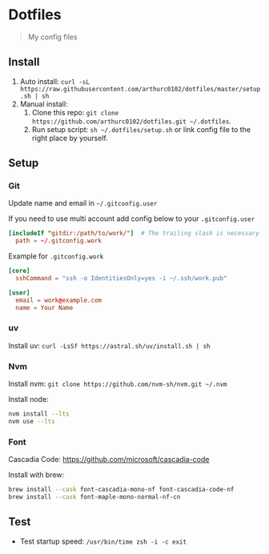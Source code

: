 # Dotfiles

> My config files

## Install

1. Auto install: `curl -sL https://raw.githubusercontent.com/arthurc0102/dotfiles/master/setup.sh | sh`
2. Manual install:
    1. Clone this repo: `git clone https://github.com/arthurc0102/dotfiles.git ~/.dotfiles`.
    2. Run setup script: `sh ~/.dotfiles/setup.sh` or link config file to the right place by yourself.

## Setup

### Git

Update name and email in `~/.gitconfig.user`

If you need to use multi account add config below to your `.gitconfig.user`

```conf
[includeIf "gitdir:/path/to/work/"]  # The trailing slash is necessary.
  path = ~/.gitconfig.work
```

Example for `.gitconfig.work`

```conf
[core]
  sshCommand = "ssh -o IdentitiesOnly=yes -i ~/.ssh/work.pub"

[user]
  email = work@example.com
  name = Your Name
```

### uv

Install uv: `curl -LsSf https://astral.sh/uv/install.sh | sh`

### Nvm

Install nvm: `git clone https://github.com/nvm-sh/nvm.git ~/.nvm`

Install node:

```bash
nvm install --lts
nvm use --lts
```

### Font

Cascadia Code: <https://github.com/microsoft/cascadia-code>

Install with brew:

```bash
brew install --cask font-cascadia-mono-nf font-cascadia-code-nf
brew install --cask font-maple-mono-normal-nf-cn
```

## Test

- Test startup speed: `/usr/bin/time zsh -i -c exit`
